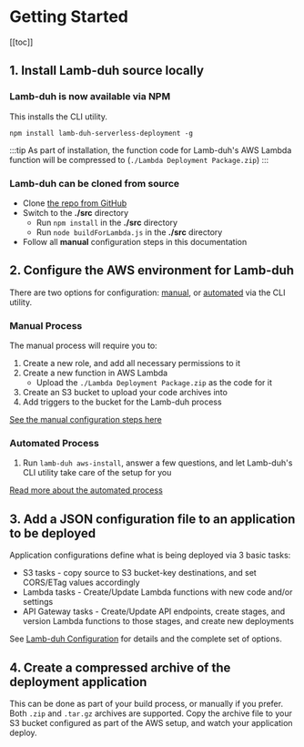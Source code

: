 # Getting Started

[[toc]]

## 1. Install Lamb-duh source locally

### Lamb-duh is now available via NPM

This installs the CLI utility.

```
npm install lamb-duh-serverless-deployment -g
```

:::tip
As part of installation, the function code for Lamb-duh's AWS Lambda function will be compressed to (`./Lambda Deployment Package.zip`)
:::

### Lamb-duh can be cloned from source

+ Clone [the repo from GitHub](https://github.com/davehermann/lambduh)
+ Switch to the **./src** directory
    + Run `npm install` in the **./src** directory
    + Run `node buildForLambda.js` in the **./src** directory
+ Follow all **manual** configuration steps in this documentation


## 2. Configure the AWS environment for Lamb-duh

There are two options for configuration: [manual](./ManualConfiguration.md), or [automated](./CLI.md#initial-aws-configuration-automated) via the CLI utility.

### Manual Process

The manual process will require you to:

1. Create a new role, and add all necessary permissions to it
1. Create a new function in AWS Lambda
    + Upload the `./Lambda Deployment Package.zip` as the code for it
1. Create an S3 bucket to upload your code archives into
1. Add triggers to the bucket for the Lamb-duh process

[See the manual configuration steps here](./ManualConfiguration.md)


### Automated Process

1. Run `lamb-duh aws-install`, answer a few questions, and let Lamb-duh's CLI utility take care of the setup for you

[Read more about the automated process](./CLI.md#initial-aws-configuration-automated)

## 3. Add a JSON configuration file to an application to be deployed

Application configurations define what is being deployed via 3 basic tasks:
+ S3 tasks - copy source to S3 bucket-key destinations, and set CORS/ETag values accordingly
+ Lambda tasks - Create/Update Lambda functions with new code and/or settings
+ API Gateway tasks - Create/Update API endpoints, create stages, and version Lambda functions to those stages, and create new deployments

See [Lamb-duh Configuration](./LambduhConfiguration.md) for details and the complete set of options.

## 4. Create a compressed archive of the deployment application

This can be done as part of your build process, or manually if you prefer.
Both `.zip` and `.tar.gz` archives are supported.
Copy the archive file to your S3 bucket configured as part of the AWS setup, and watch your application deploy.
